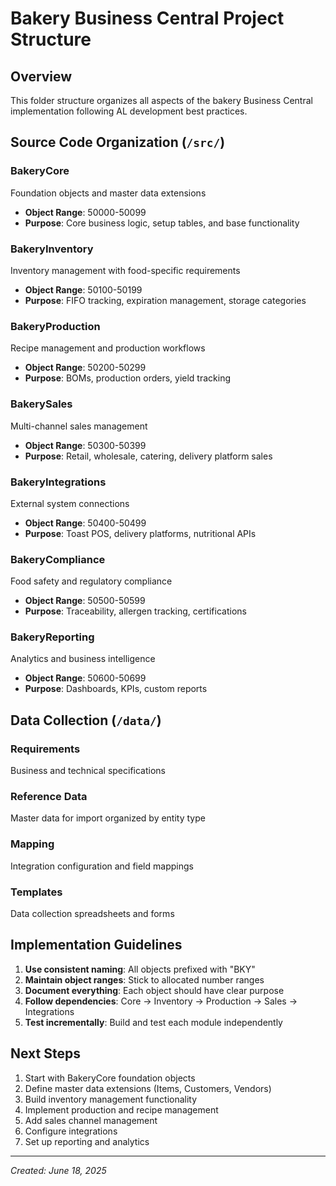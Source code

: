 # Bakery Business Central Project Structure

## Overview
This folder structure organizes all aspects of the bakery Business Central implementation following AL development best practices.

## Source Code Organization (`/src/`)

### BakeryCore
Foundation objects and master data extensions
- **Object Range**: 50000-50099
- **Purpose**: Core business logic, setup tables, and base functionality

### BakeryInventory  
Inventory management with food-specific requirements
- **Object Range**: 50100-50199
- **Purpose**: FIFO tracking, expiration management, storage categories

### BakeryProduction
Recipe management and production workflows
- **Object Range**: 50200-50299
- **Purpose**: BOMs, production orders, yield tracking

### BakerySales
Multi-channel sales management
- **Object Range**: 50300-50399
- **Purpose**: Retail, wholesale, catering, delivery platform sales

### BakeryIntegrations
External system connections
- **Object Range**: 50400-50499
- **Purpose**: Toast POS, delivery platforms, nutritional APIs

### BakeryCompliance
Food safety and regulatory compliance
- **Object Range**: 50500-50599
- **Purpose**: Traceability, allergen tracking, certifications

### BakeryReporting
Analytics and business intelligence
- **Object Range**: 50600-50699
- **Purpose**: Dashboards, KPIs, custom reports

## Data Collection (`/data/`)

### Requirements
Business and technical specifications

### Reference Data
Master data for import organized by entity type

### Mapping
Integration configuration and field mappings

### Templates
Data collection spreadsheets and forms

## Implementation Guidelines

1. **Use consistent naming**: All objects prefixed with "BKY"
2. **Maintain object ranges**: Stick to allocated number ranges
3. **Document everything**: Each object should have clear purpose
4. **Follow dependencies**: Core → Inventory → Production → Sales → Integrations
5. **Test incrementally**: Build and test each module independently

## Next Steps

1. Start with BakeryCore foundation objects
2. Define master data extensions (Items, Customers, Vendors)
3. Build inventory management functionality
4. Implement production and recipe management
5. Add sales channel management
6. Configure integrations
7. Set up reporting and analytics

---
*Created: June 18, 2025*
